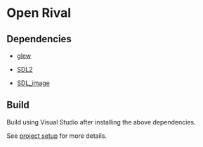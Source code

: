 # Open Rival

## Dependencies

 - [glew](http://glew.sourceforge.net/)

 - [SDL2](https://www.libsdl.org/download-2.0.php)

 - [SDL_image](https://www.libsdl.org/projects/SDL_image/)

## Build

Build using Visual Studio after installing the above dependencies.

See [project setup](docs/project_setup.md) for more details.
